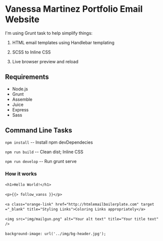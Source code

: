 # Vanessa Martinez Portfolio Email Website

I'm using Grunt task to help simplify things:

1. HTML email templates using Handlebar templating

2. SCSS to Inline CSS

3. Live browser preview and reload

## Requirements

* Node.js
* Grunt
* Assemble
* Juice
* Express
* Sass


## Command Line Tasks

`npm install` -- Install npm devDependecies

`npm run build` -- Clean dist; Inline CSS

`npm run develop` -- Run grunt serve

### How it works

	<h1>Hello World!</h1>

	<p>{{> follow_vanss }}</p>

	<a class="orange-link" href="http://htmlemailboilerplate.com" target ="_blank" title="Styling Links">Coloring Links appropriately</a>

	<img src="img/mailgun.png" alt="Your alt text" title="Your title text" />

	background-image: url('../img/bg-header.jpg');

